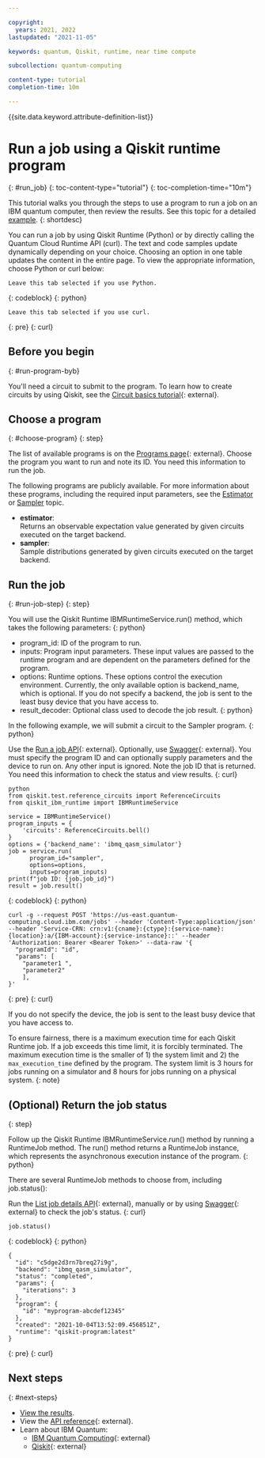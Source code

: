 ```yaml
---

copyright:
  years: 2021, 2022
lastupdated: "2021-11-05"

keywords: quantum, Qiskit, runtime, near time compute

subcollection: quantum-computing

content-type: tutorial
completion-time: 10m

---
```


{{site.data.keyword.attribute-definition-list}}


# Run a job using a Qiskit runtime program
{: #run_job}
{: toc-content-type="tutorial"}
{: toc-completion-time="10m"}

This tutorial walks you through the steps to use a program to run a job on an IBM quantum computer, then review the results. See this topic for a detailed [example](/docs/quantum-computing?topic=quantum-computing-vqe).
{: shortdesc}


You can run a job by using Qiskit Runtime (Python) or by directly calling the Quantum Cloud Runtime API (curl). The text and code samples update dynamically depending on your choice. Choosing an option in one table updates the content in the entire page. To view the appropriate information, choose Python or curl below:

```
Leave this tab selected if you use Python.
```
{: codeblock}
{: python}

```
Leave this tab selected if you use curl.
```
{: pre}
{: curl}

## Before you begin
{: #run-program-byb}

You'll need a circuit to submit to the program. To learn how to create circuits by using Qiskit, see the [Circuit basics tutorial](https://qiskit.org/documentation/tutorials/circuits/01_circuit_basics.html){: external}.


## Choose a program
{: #choose-program}
{: step}


The list of available programs is on the [Programs page](cloud.ibm.com/quantum/programs){: external}.  Choose the program you want to run and note its ID.  You need this information to run the job.

The following programs are publicly available. For more information about these programs, including the required input parameters, see the [Estimator](/docs/quantum-computing?topic=quantum-computing-program-estimator) or [Sampler](/docs/quantum-computing?topic=quantum-computing-program-sampler) topic.

- **estimator**:  
       Returns an observable expectation value generated by given circuits executed on the target backend.
- **sampler**:  
       Sample distributions generated by given circuits executed on the target backend.

## Run the job
{: #run-job-step}
{: step}


You will use the Qiskit Runtime IBMRuntimeService.run() method, which takes the following parameters:
{: python}

- program_id: ID of the program to run.
- inputs: Program input parameters. These input values are passed to the runtime program and are dependent on the parameters defined for the program.
- options: Runtime options. These options control the execution environment. Currently, the only available option is backend_name, which is optional. If you do not specify a backend, the job is sent to the least busy device that you have access to.
- result_decoder: Optional class used to decode the job result.
{: python}

In the following example, we will submit a circuit to the Sampler program.
{: python}

Use the [Run a job API](/apidocs/quantum-computing#create-job){: external}. Optionally, use [Swagger](https://us-east.quantum-computing.cloud.ibm.com/openapi/#/Jobs/create_job){: external}. You must specify the program ID and can optionally supply parameters and the device to run on. Any other input is ignored. Note the job ID that is returned. You need this information to check the status and view results.
{: curl}

```
python
from qiskit.test.reference_circuits import ReferenceCircuits
from qiskit_ibm_runtime import IBMRuntimeService

service = IBMRuntimeService()
program_inputs = {
    'circuits': ReferenceCircuits.bell()
}
options = {'backend_name': 'ibmq_qasm_simulator'}
job = service.run(
      program_id="sampler",
      options=options,
      inputs=program_inputs)
print(f"job ID: {job.job_id}")
result = job.result()
```
{: codeblock}
{: python}

```
curl -g --request POST 'https://us-east.quantum-computing.cloud.ibm.com/jobs' --header 'Content-Type:application/json' --header 'Service-CRN: crn:v1:{cname}:{ctype}:{service-name}:{location}:a/{IBM-account}:{service-instance}::' --header 'Authorization: Bearer <Bearer Token>' --data-raw '{
  "programId": "id",
  "params": [
    "parameter1 ",
    "parameter2"
    ],
}'
```
{: pre}
{: curl}

If you do not specify the device, the job is sent to the least busy device that you have access to.

To ensure fairness, there is a maximum execution time for each Qiskit Runtime job. If a job exceeds this time limit, it is forcibly terminated. The maximum execution time is the smaller of 1) the system limit and 2) the `max_execution_time` defined by the program. The system limit is 3 hours for jobs running on a simulator and 8 hours for jobs running on a physical system.
{: note}

## (Optional) Return the job status
{: step}

Follow up the Qiskit Runtime IBMRuntimeService.run() method by running a RuntimeJob method. The run() method returns a RuntimeJob instance, which represents the asynchronous execution instance of the program.
{: python}

There are several RuntimeJob methods to choose from, including job.status():

Run the [List job details API](/apidocs/quantum-computing#get-job-details-jid){: external}, manually or by using [Swagger](https://us-east.quantum-computing.test.ibm.com/openapi/#/Jobs/get_job_details_jid){: external} to check the job's status.
{: curl}

```
job.status()
```
{: codeblock}
{: python}

```
{
  "id": "c5dge2d3rn7breq27i9g",
  "backend": "ibmq_qasm_simulator",
  "status": "completed",
  "params": {
    "iterations": 3
  },
  "program": {
    "id": "myprogram-abcdef12345"
  },
  "created": "2021-10-04T13:52:09.456851Z",
  "runtime": "qiskit-program:latest"
}
```
{: pre}
{: curl}



## Next steps
{: #next-steps}

- [View the results](/docs/quantum-computing?topic=quantum-computing-results).
- View the [API reference](/apidocs/quantum-computing/quantum-computing){: external}.
- Learn about IBM Quantum:
    - [IBM Quantum Computing](https://www.ibm.com/quantum-computing/){: external}
    - [Qiskit](https://qiskit.org/){: external}